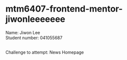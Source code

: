 # mtm6407-frontend-mentor-jiwonleeeeeee

Name: Jiwon Lee
<br>
Student number: 041055687

<br>
Challenge to attempt: News Homepage
